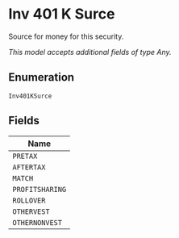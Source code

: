
# Inv 401 K Surce

Source for money for this security.

*This model accepts additional fields of type Any.*

## Enumeration

`Inv401KSurce`

## Fields

| Name |
|  --- |
| `PRETAX` |
| `AFTERTAX` |
| `MATCH` |
| `PROFITSHARING` |
| `ROLLOVER` |
| `OTHERVEST` |
| `OTHERNONVEST` |

